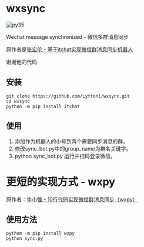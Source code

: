 # wxsync

[py35]: https://img.shields.io/badge/python-3.5-red.svg

![py35][py35]

Wechat message synchronized - 微信多群消息同步

原作者是[张宏伦 - 基于itchat实现微信群消息同步机器人](https://zhuanlan.zhihu.com/p/25445025)

谢谢他的代码

## 安装

```
git clone https://github.com/Lyttoni/wxsync.git
cd wxsync
python -m pip install itchat
```

## 使用

1. 添加作为机器人的小号到两个需要同步消息的群。
2. 修改sync_bot.py中的group_name为群名关键字。
3. python sync_bot.py 运行并扫码登录微信。

# 更短的实现方式 - wxpy

原作者：[牛小强 - 10行代码实现微信群消息同步（wxpy）](https://zhuanlan.zhihu.com/p/33604536)

## 使用方法
```
pythom -m pip install wxpy
python sync.py
```